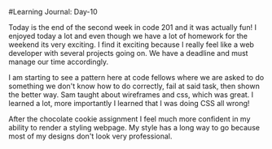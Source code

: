 #Learning Journal: Day-10

Today is the end of the second week in code 201 and it was actually fun! I enjoyed today a lot and even though we have a lot of homework for the weekend its very exciting. I find it exciting because I really feel like a web developer with several projects going on. We have a deadline and must manage our time accordingly.

I am starting to see a pattern here at code fellows where we are asked to do something we don't know how to do correctly, fail at said task, then shown the better way. Sam taught about wireframes and css, which was great. I learned a lot, more importantly I learned that I was doing CSS all wrong!

After the chocolate cookie assignment I feel much more confident in my ability to render a styling webpage. My style has a long way to go because most of my designs don't look very professional.
